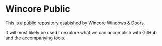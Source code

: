 # Wincore Public

This is a public repository esabished by Wincore Windows & Doors.

It will most likely be used t oexplore what we can accomplish with GitHub and the accompanying tools. 
